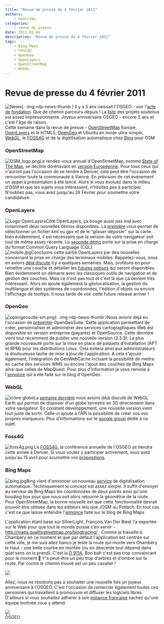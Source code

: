 ```yaml
---
title: "Revue de presse du 4 février 2011"
authors:
    - Geotribu
categories:
    - revue de presse
date: 2011-02-04
description: "Revue de presse du 4 février 2011"
tags:
    - Bing Maps
    - FOSS4G
    - OpenGeo
    - OpenLayers
    - OpenStreetMap
    - WebGL
---
```


# Revue de presse du 4 février 2011

![News](https://cdn.geotribu.fr/img/internal/icons-rdp-news/news.png "Icône news générique"){: .img-rdp-news-thumb }
Il y a 5 ans naissait l'OSGEO - voir l'[acte de fondation](http://www.osgeo.org/content/news/news_archive/open_source_geospatial_foundation_initial_press_release.html.html). Que de chemin parcouru depuis ! La [liste](http://osgeo.org) des projets soutenus est assez impressionnante. Joyeux anniversaire OSGEO - encore 2 ans et c'est l'âge de raison.  
Cette semaine dans la revue de presse - [OpenStreetMap](#osm) Europe, [OpenLayers](#openlayers) et le HTML5, [OpenGeo](#opengeo) et Ubuntu en mode ultra-simple, [WebGL](#webgl), le [FOSS4G](#foss4g) et de la digitilisation automatique chez [Bing](#bing) pour OSM

### OpenStreetMap

![OSM_logo.png](https://cdn.geotribu.fr/img/logos-icones/OpenStreetMap/Openstreetmap.png)Le rendez-vous annuel d'OpenStreetMap, nommé [State of The Map](http://stateofthemap.org/), se décline dorénavant en [version Européenne](http://www.sotm-eu.org/cfp). Pour tous ceux qui n'auront pas l'occasion de se rendre à Denver, cela peut être l'occasion de rencontrer toute la communauté à Vienne. En prévision de cet événement un appel à présentation à été lancé. Alors si vous évoluez dans le milieu d'OSM et que les sujets vous intéressent, n'hésitez pas à participer. N'oubliez pas, vous avez jusqu'au 28 Février pour soumettre votre candidature.

### OpenLayers

![Logo OpenLayers](https://cdn.geotribu.fr/img/logos-icones/logiciels_librairies/openlayers.png)Côté OpenLayers, ça bouge aussi pas mal avec notamment deux nouvelles démos disponibles. La [première](http://fredj.github.com/sandbox/openlayers/file/) vous permet de sélectionner un fichier kml ou gpx et de le "glisser-déposer" sur la carte. bien évidemment, il est nécessaire que la version de votre navigateur soit tout de même assez récente. La [seconde démo](https://openlayers.org/dev/examples/cql-format.html) porte sur la prise en charge du format Common Query Language (CQL).  
![mobile.jpg](http://geotribu.net/sites/default/files/Tuto/img/Blog/OpenLayers/mobile.jpg)Concluons cette partie OpenLayers par des nouvelles concernant la prise en charge des terminaux mobiles. Rappelez-vous, nous en avions [déjà discuté](http://geotribu.net/node/339#openlayers-mobile) il y a quelques semaines. Mais, profitons en pour remettre une couche et détailler les [futures options](http://trac.osgeo.org/openlayers/wiki/mobile) qui seront disponibles. Bien évidemment on démarre avec les classiques outils de navigation et de gestion des couches. Mais ce n'est pas tout et c'est là que ça devient très intéressant. Alors on ajoute également la géolocalisation, la gestion du multilangue et des systèmes de coordonnées, l'édition d'objets ou encore l'affichage de tooltips. Il nous tarde de voir cette future release arriver !

### OpenGeo

![opengeosuite-sm.png](https://cdn.geotribu.fr/img/logos-icones/logiciels_librairies/opengeosuite.png){: .img-rdp-news-thumb }Nous avions déjà eu l'occasion de [présenter](http://geotribu.net/node/199) OpenGeoSuite. Cette application permettant de créer, personnaliser et administrer des services cartographiques Web est disponible en version entreprise (payante) et OpenSource. Cette dernière vient tout récemment de publier une nouvelle version (2.3.3). La plus grande nouveauté porte sur la mise en place de paquets d'installation (APT et RPM) pour les distributions Linux. Cela évitera ainsi aux administrateurs la douloureuse tache de mise à jour de l'application. A cela s'ajoute également, l'intégration de GeoWebCache incluant la possibilité de mettre en cache des services WMS ou encore l'ajout des couches de Bing Maps ainsi que celles de MapQuest. Pour plus d'information je vous renvoie à l'[annonce](http://blog.opengeo.org/2011/01/31/opengeo-suite-ce-2_3_3/) qui a été faite sur le blog d'OpenGeo.

### WebGL

![icône globe](https://cdn.geotribu.fr/img/internal/icons-rdp-news/world.png)La [semaine dernière](http://geotribu.net/node/341#webgl) nous avions déjà discuté de WebGL Earth qui permet de disposer d'un globe terrestre en 3D directement dans votre navigateur. En constant développement, une nouvelle version vient tout juste de sortir. Celle-ci ajoute à l'API la possibilité de créer vos vos propres marqueurs. Plus d'informations sur le [google group](http://groups.google.com/group/webglearth/browse_thread/thread/b722fd0812bda98c?pli=1) dédié à ce sujet.

### Foss4G

![foss4g.png](https://cdn.geotribu.fr/img/Blog/foss4g.png) Le [FOSS4G](http://2010.foss4g.org/), la conférence annuelle de l'OSGEO se tiendra cette année à Denver. Si vous voulez y participer activement, vous avez jusqu'au 15 avril pour soumettre vos [propositions](http://2011.foss4g.org/program/).

### Bing Maps

![bing.jpg](http://geotribu.net/sites/default/files/Tuto/img/Blog/bing.jpg)Bing vient d'annoncer un nouveau [service](http://magicshop.cloudapp.net/) de digitalisation automatique. Techniquement le concept est assez simple. Il suffit d'envoyer au serveur de Bing Maps les coordonnées de deux points ainsi qu'une bouding box pour que nous soit alors retourné la géométrie de la route. Pour OpenStreetMap, la bonne nouvelle est que cette fonctionnalité devrait pouvoir être utilisée dans les éditeurs tels que JOSM ou Potlach. En tout cas c'est ce que laisse entendre l'[annonce](http://www.bing.com/community/site_blogs/b/maps/archive/2011/02/03/automatically-detect-roads-with-bing-aerial-imagery.aspx) faite sur le blog de Bing Maps

L'application étant basé sur SilverLight, François Van Der Biest l'a exportée sur le Web pour que tout le monde puisse s'en servir - <http://maps.qualitystreetmap.org/bingtracing/> . Comme je travaille à Chambéry en ce moment et que par défaut l'application est centrée sur cette ville, je me suis allez banco je teste la route qui monte vers Chambéry le Haut - une belle courbe en montée (ou en descente tout dépend dans quel sens on la prend). C'est la [D 911A](https://www.openstreetmap.org/?lat=45.5915451049805&lon=5.91287612915039&zoom=15). Bon bah c'est pas trop convaincant pour le moment :slightly_smiling_face: Y'a peut-être un peu trop d'arbres et d'ombre sur la route. Par contre le chemin trouvé est un peu cavalier !

![](http://geotribu.net/sites/default/files/Tuto/img/Blog/bingtracing.png)

Allez, nous ne résistons pas à souhaiter une nouvelle fois un joyeux anniversaire à l'OSGEO. C'est l'occasion de remercier également toutes ces personnes qui travaillent à promouvoir et diffuser les logiciels libres. D'ailleurs si vous souhaitez adhérer à son [instance française](http://wiki.osgeo.org/wiki/Francophone_OSGeo_Chapter) sachez qu'une équipe motivée vous y attend.

![](http://2.bp.blogspot.com/_xcxA7sf0jQQ/RuJ-sfG0U8I/AAAAAAAABN8/5T20Ws7L74A/s400/Le%2BChat%2B-%2BGeluck3.jpg)  
OSGEO  
